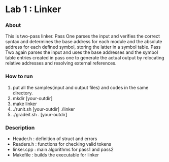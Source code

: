 # Lab 1 : Linker

### About
This is two-pass linker.
Pass One parses the input and verifies the correct syntax and determines the base address for each module and the absolute address for each defined symbol, storing the latter in a symbol table.
Pass Two again parses the input and uses the base addresses and the symbol table entries created in pass one to generate the actual output by relocating relative addresses and resolving external references.


### How to run
1. put all the samples(input and output files) and codes in the same directory.
2. mkdir [your-outdir]
3. make linker
4. ./runit.sh [your-outdir] ./linker
5. ./gradeit.sh . [your-outdir]

### Description
* Header.h : definition of struct and errors
* Readers.h : functions for checking valid tokens
* linker.cpp : main algorithms for pass1 and pass2
* Makefile : builds the executable for linker